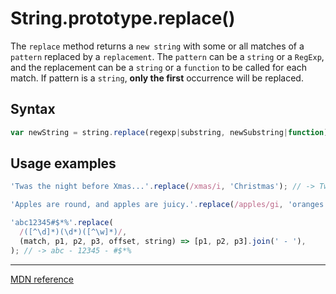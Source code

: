 # String.prototype.replace()

The `replace` method returns a `new string` with some or all matches of a `pattern` replaced by a `replacement`. The `pattern` can be a `string` or a `RegExp`, and the replacement can be a `string` or a `function` to be called for each match.
If pattern is a `string`, **only the first** occurrence will be replaced.

## Syntax

```js
var newString = string.replace(regexp|substring, newSubstring|function);
```

## Usage examples

```js
'Twas the night before Xmas...'.replace(/xmas/i, 'Christmas'); // -> Twas the night before Christmas...

'Apples are round, and apples are juicy.'.replace(/apples/gi, 'oranges'); // -> oranges are round, and oranges are juicy.

'abc12345#$*%'.replace(
  /([^\d]*)(\d*)([^\w]*)/,
  (match, p1, p2, p3, offset, string) => [p1, p2, p3].join(' - '),
); // -> abc - 12345 - #$*%
```

---

[MDN reference](https://developer.mozilla.org/en-US/docs/Web/JavaScript/Reference/Global_Objects/String/replace)
